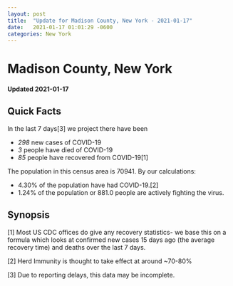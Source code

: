 ```yaml
---
layout: post
title:  "Update for Madison County, New York - 2021-01-17"
date:   2021-01-17 01:01:29 -0600
categories: New York
---
```


# Madison County, New York
#### Updated 2021-01-17

## Quick Facts

In the last 7 days[3] we project there have been
- *298* new cases of COVID-19
- *3* people have died of COVID-19
- *85* people have recovered from COVID-19[1]

The population in this census area is 70941. By our calculations:
- 4.30% of the population have had COVID-19.[2]
- 1.24% of the population or 881.0 people are actively fighting the virus.

## Synopsis




[1] Most US CDC offices do give any recovery statistics- we base this on a formula which looks at confirmed new cases
15 days ago (the average recovery time) and deaths over the last 7 days.

[2] Herd Immunity is thought to take effect at around ~70-80%

[3] Due to reporting delays, this data may be incomplete.
 
    